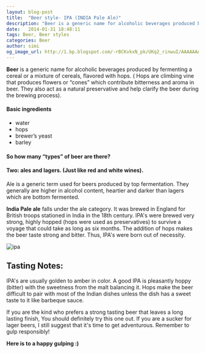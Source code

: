 ```yaml
---
layout: blog-post
title:  "Beer style- IPA (INDIA Pale Ale)"
description: "Beer is a generic name for alcoholic beverages produced by fermenting a cereal or a mixture of cereals, flavored with hops."
date:   2014-01-31 18:48:11
tags: Beer, Beer styles
categories: Beer
author: simi
og_image_url: http://1.bp.blogspot.com/-rBCKvkxN_pk/UKq2_rinwuI/AAAAAAAABbI/PnigvDaQPZg/s1600/beer.jpg
---
```

 

**Beer** is a generic name for alcoholic beverages produced by fermenting a cereal or a mixture of cereals, flavored with hops. ( Hops are climbing vine that produces flowers or “cones” which contribute bitterness and aroma in beer. They also act as a natural preservative and help clarify the beer during the brewing process).

#### Basic ingredients

* water
* hops
* brewer’s yeast
* barley 

#### So how many “types” of beer are there? 

#### Two: ales and lagers. (Just like red and white wines).

 Ale is a generic term used for beers produced by top fermentation. They generally are higher in alcohol content, heartier and darker than lagers which are bottom fermented.

**India Pale ale** falls under the ale category. It was brewed in England for British troops stationed in India in the 18th century. IPA's were brewed very strong, highly hopped (hops were used as preservatives) to survive a voyage that could take as long as six months. The addition of hops makes the beer taste strong and bitter. Thus, IPA's were born out of  necessity.

![ipa](http://d3pddo38v7j30h.cloudfront.net/blog/wp-content/uploads/2009/09/ipa_web.jpg)

## Tasting Notes:

IPA's are usually golden to amber in color. A good IPA is pleasantly hoppy (bitter) with the sweetness from the malt balancing it. Hops make the beer difficult to pair with most of the Indian dishes unless the dish has a sweet taste to it like barbeque sauce. 

If you are the kind who prefers a strong tasting beer that leaves a long lasting finish, You should definitely try this one out. If you are a sucker for lager beers, I   still suggest that it's time to get adventurous. Remember to gulp responsibly!

**Here is to a happy gulping  :)**


